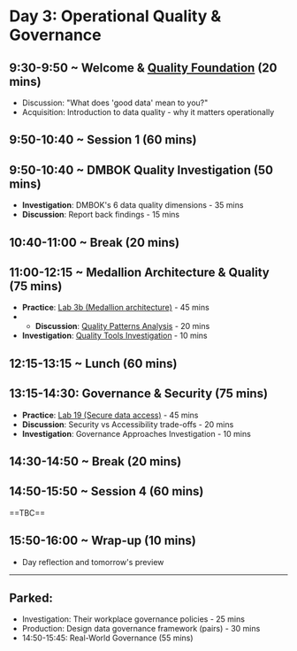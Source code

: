 # Day 3: Operational Quality & Governance

## 9:30-9:50 ~ Welcome & [Quality Foundation](/day3/quality-foundation) (20 mins)
- Discussion: "What does 'good data' mean to you?"
- Acquisition: Introduction to data quality - why it matters operationally

## 9:50-10:40 ~ Session 1 (60 mins)

## 9:50-10:40 ~ DMBOK Quality Investigation (50 mins)
- **Investigation**: DMBOK's 6 data quality dimensions - 35 mins
- **Discussion**: Report back findings - 15 mins

## 10:40-11:00 ~ Break (20 mins)

## 11:00-12:15 ~ Medallion Architecture & Quality (75 mins)
- **Practice**: [Lab 3b (Medallion architecture)](/labs/03b-medallion-lakehouse) - 45 mins
- - **Discussion**: [Quality Patterns Analysis](/day3/quality-patterns.md) - 20 mins
- **Investigation**: [Quality Tools Investigation](/day3/quality-tools.md) - 10 mins

## 12:15-13:15 ~ Lunch (60 mins)

## 13:15-14:30: Governance & Security (75 mins)
- **Practice**: [Lab 19 (Secure data access)](/labs/19-secure-data-access) - 45 mins
- **Discussion**: Security vs Accessibility trade-offs - 20 mins
- **Investigation**: Governance Approaches Investigation - 10 mins

## 14:30-14:50 ~ Break (20 mins)

## 14:50-15:50 ~ Session 4 (60 mins)
==TBC==

## 15:50-16:00 ~ Wrap-up (10 mins)
- Day reflection and tomorrow's preview

---
## Parked:
- Investigation: Their workplace governance policies - 25 mins
- Production: Design data governance framework (pairs) - 30 mins
- 14:50-15:45: Real-World Governance (55 mins)

